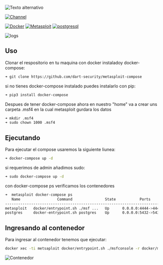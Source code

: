 ![Texto alternativo](https://github.com/dart-security/metasploit-compose/blob/master/doc.png)

[![Channel](https://img.shields.io/badge/channel-YouTube-red)](https://www.youtube.com/channel/UCiuZK5geN3OCGeBxuXMfHEQ)

[![Docker](https://img.shields.io/badge/Docker-19.03.8-blue)](https://www.docker.com/)
[![Metasploit](https://img.shields.io/badge/metasploit-latest-success)](https://hub.docker.com/_/owncloud)
[![postgresql](https://img.shields.io/badge/postgresql-latest-blue)](https://hub.docker.com/_/mysql)

![logs](https://github.com/dart-security/metasploit-compose/blob/master/metasploitdocker.png)

## Uso
Clonar el respositorio en tu maquina con docker instaladoy docker-compose:
```bash
➜ git clone https://github.com/dart-security/metasploit-compose
```
si no tienes docker-compose instalado puedes instalarlo con pip:
```bash
➜ pip3 install docker-compose
```
Despues de tener docker-compose ahora en nuestro "home" va a crear uns carpeta .msf4 en la cual metasploit gurdara los datos
```bash
➜ mkdir .msf4
➜ sudo chown 1000 .msf4
```
## Ejecutando
Para ejecutar el compose usaremos la siguiente liunea:
```bash
➜ docker-compose up -d
```
si requerimos de admin añadimos sudo:
```bash
➜ sudo docker-compose up -d
```
con docker-compose ps verificamos los contenedores
```bash
➜  metasploit docker-compose ps
   Name                 Command               State           Ports         
----------------------------------------------------------------------------
metasploit   docker/entrypoint.sh ./msf ...   Up      0.0.0.0:4444->4444/tcp
postgres     docker-entrypoint.sh postgres    Up      0.0.0.0:5432->5432/tcp
```
## Ingresando al contenedor
Para ingresar al contenedor tenemos que ejecutar:
```bash
docker xec -ti metsaploit docker/entrypoint.sh ./msfconsole -r docker/msfconsole.rc -y $APP_HOME/config/database.yml
```
![Contenedor](https://github.com/dart-security/metasploit-compose/blob/master/msf4.png)

